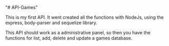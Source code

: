 "# API-Games" 

This is my first API. It went created all the functions with NodeJs, using the express, body-parser and sequelize library.

This API should work as a administrative panel, so then you have the functions for list, add, delete and update a games database.